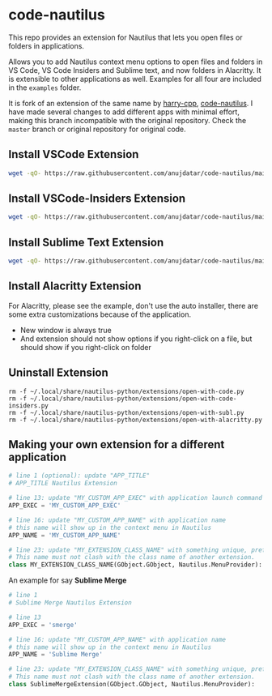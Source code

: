 # code-nautilus

This repo provides an extension for Nautilus that lets you open files or folders in applications.

Allows you to add Nautilus context menu options to open files and folders in
VS Code, VS Code Insiders and Sublime text, and now folders in Alacritty. It is
extensible to other applications as well. Examples for all four are included in the `examples`
folder.

It is fork of an extension of the same name by [harry-cpp](https://github.com/harry-cpp),
[code-nautilus](https://github.com/harry-cpp/code-nautilus). I have made several changes
to add different apps with minimal effort, making this branch incompatible with the original
repository. Check the `master` branch or original repository for original code.

## Install VSCode Extension

```bash
wget -qO- https://raw.githubusercontent.com/anujdatar/code-nautilus/main/install.sh | bash -s "code"
```

## Install VSCode-Insiders Extension

```bash
wget -qO- https://raw.githubusercontent.com/anujdatar/code-nautilus/main/install.sh | bash -s "code-insiders"
```

## Install Sublime Text Extension

```bash
wget -qO- https://raw.githubusercontent.com/anujdatar/code-nautilus/main/install.sh | bash -s "sublime-text"
```

## Install Alacritty Extension

For Alacritty, please see the example, don't use the auto installer, there are some extra
customizations because of the application.

- New window is always true
- And extension should not show options if you right-click on a file, but should show if you right-click on folder

## Uninstall Extension

```
rm -f ~/.local/share/nautilus-python/extensions/open-with-code.py
rm -f ~/.local/share/nautilus-python/extensions/open-with-code-insiders.py
rm -f ~/.local/share/nautilus-python/extensions/open-with-subl.py
rm -f ~/.local/share/nautilus-python/extensions/open-with-alacritty.py
```

## Making your own extension for a different application

```python
# line 1 (optional): update "APP_TITLE"
# APP_TITLE Nautilus Extension

# line 13: update "MY_CUSTOM_APP_EXEC" with application launch command or path
APP_EXEC = 'MY_CUSTOM_APP_EXEC'

# line 16: update "MY_CUSTOM_APP_NAME" with application name
# this name will show up in the context menu in Nautilus
APP_NAME = 'MY_CUSTOM_APP_NAME'

# line 23: update "MY_EXTENSION_CLASS_NAME" with something unique, preferably related to the application
# This name must not clash with the class name of another extension.
class MY_EXTENSION_CLASS_NAME(GObject.GObject, Nautilus.MenuProvider):

```

An example for say **Sublime Merge**

```python
# line 1
# Sublime Merge Nautilus Extension

# line 13
APP_EXEC = 'smerge'

# line 16: update "MY_CUSTOM_APP_NAME" with application name
# this name will show up in the context menu in Nautilus
APP_NAME = 'Sublime Merge'

# line 23: update "MY_EXTENSION_CLASS_NAME" with something unique, preferably related to the application
# This name must not clash with the class name of another extension.
class SublimeMergeExtension(GObject.GObject, Nautilus.MenuProvider):

```
